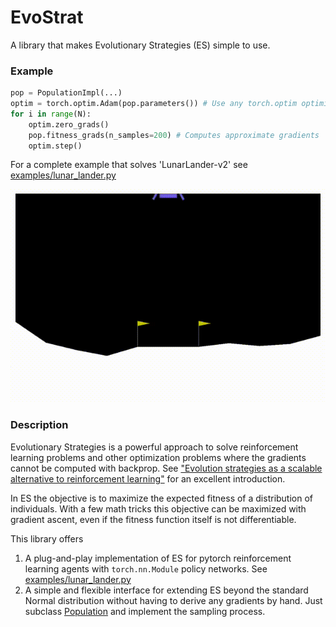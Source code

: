 # EvoStrat 
A library that makes Evolutionary Strategies (ES) simple to use.

### Example

```python
pop = PopulationImpl(...)
optim = torch.optim.Adam(pop.parameters()) # Use any torch.optim optimizer
for i in range(N):
    optim.zero_grads()
    pop.fitness_grads(n_samples=200) # Computes approximate gradients
    optim.step()
```

For a complete example that solves 'LunarLander-v2' see [examples/lunar_lander.py](examples/lunar_lander.py)

![Lunar lander](media/lander.gif)

### Description

Evolutionary Strategies is a powerful approach to solve reinforcement learning problems and other optimization problems where the gradients cannot be computed with backprop. 
See ["Evolution strategies as a scalable alternative to reinforcement learning"](https://arxiv.org/abs/1703.03864) for an excellent introduction.

In ES the objective is to maximize the expected fitness of a distribution of individuals. 
With a few math tricks this objective can be maximized with gradient ascent, even if the fitness function itself is not differentiable. 

This library offers
 
1. A plug-and-play implementation of ES for pytorch reinforcement learning agents with `torch.nn.Module` policy networks. See [examples/lunar_lander.py](examples/lunar_lander.py) 
2. A simple and flexible interface for extending ES beyond the standard Normal distribution without having to derive any gradients by hand. Just subclass [Population](population.py)
 and implement the sampling process.    


     


 
